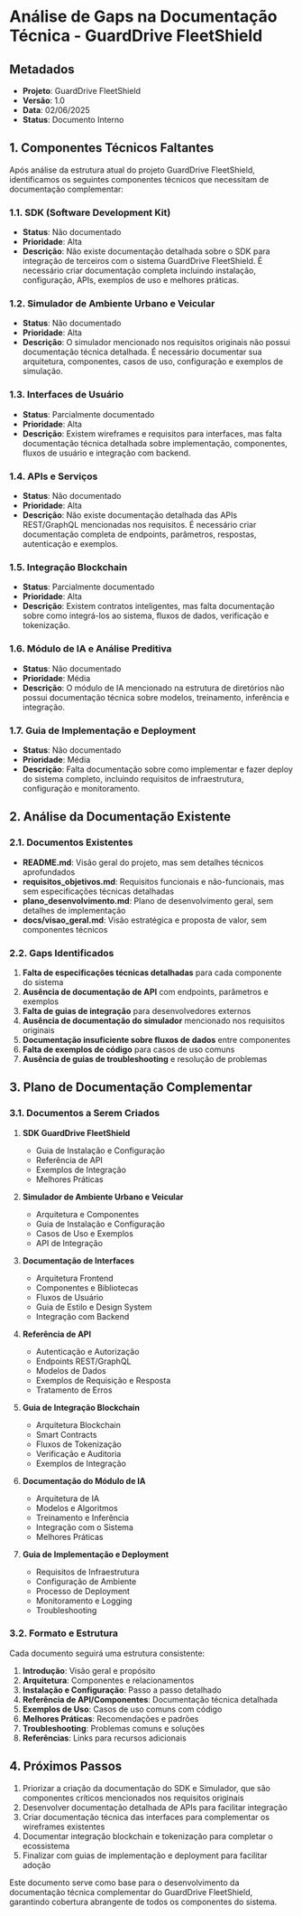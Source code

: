 # Análise de Gaps na Documentação Técnica - GuardDrive FleetShield

## Metadados
- **Projeto**: GuardDrive FleetShield
- **Versão**: 1.0
- **Data**: 02/06/2025
- **Status**: Documento Interno

## 1. Componentes Técnicos Faltantes

Após análise da estrutura atual do projeto GuardDrive FleetShield, identificamos os seguintes componentes técnicos que necessitam de documentação complementar:

### 1.1. SDK (Software Development Kit)
- **Status**: Não documentado
- **Prioridade**: Alta
- **Descrição**: Não existe documentação detalhada sobre o SDK para integração de terceiros com o sistema GuardDrive FleetShield. É necessário criar documentação completa incluindo instalação, configuração, APIs, exemplos de uso e melhores práticas.

### 1.2. Simulador de Ambiente Urbano e Veicular
- **Status**: Não documentado
- **Prioridade**: Alta
- **Descrição**: O simulador mencionado nos requisitos originais não possui documentação técnica detalhada. É necessário documentar sua arquitetura, componentes, casos de uso, configuração e exemplos de simulação.

### 1.3. Interfaces de Usuário
- **Status**: Parcialmente documentado
- **Prioridade**: Alta
- **Descrição**: Existem wireframes e requisitos para interfaces, mas falta documentação técnica detalhada sobre implementação, componentes, fluxos de usuário e integração com backend.

### 1.4. APIs e Serviços
- **Status**: Não documentado
- **Prioridade**: Alta
- **Descrição**: Não existe documentação detalhada das APIs REST/GraphQL mencionadas nos requisitos. É necessário criar documentação completa de endpoints, parâmetros, respostas, autenticação e exemplos.

### 1.5. Integração Blockchain
- **Status**: Parcialmente documentado
- **Prioridade**: Alta
- **Descrição**: Existem contratos inteligentes, mas falta documentação sobre como integrá-los ao sistema, fluxos de dados, verificação e tokenização.

### 1.6. Módulo de IA e Análise Preditiva
- **Status**: Não documentado
- **Prioridade**: Média
- **Descrição**: O módulo de IA mencionado na estrutura de diretórios não possui documentação técnica sobre modelos, treinamento, inferência e integração.

### 1.7. Guia de Implementação e Deployment
- **Status**: Não documentado
- **Prioridade**: Média
- **Descrição**: Falta documentação sobre como implementar e fazer deploy do sistema completo, incluindo requisitos de infraestrutura, configuração e monitoramento.

## 2. Análise da Documentação Existente

### 2.1. Documentos Existentes
- **README.md**: Visão geral do projeto, mas sem detalhes técnicos aprofundados
- **requisitos_objetivos.md**: Requisitos funcionais e não-funcionais, mas sem especificações técnicas detalhadas
- **plano_desenvolvimento.md**: Plano de desenvolvimento geral, sem detalhes de implementação
- **docs/visao_geral.md**: Visão estratégica e proposta de valor, sem componentes técnicos

### 2.2. Gaps Identificados
1. **Falta de especificações técnicas detalhadas** para cada componente do sistema
2. **Ausência de documentação de API** com endpoints, parâmetros e exemplos
3. **Falta de guias de integração** para desenvolvedores externos
4. **Ausência de documentação do simulador** mencionado nos requisitos originais
5. **Documentação insuficiente sobre fluxos de dados** entre componentes
6. **Falta de exemplos de código** para casos de uso comuns
7. **Ausência de guias de troubleshooting** e resolução de problemas

## 3. Plano de Documentação Complementar

### 3.1. Documentos a Serem Criados

1. **SDK GuardDrive FleetShield**
   - Guia de Instalação e Configuração
   - Referência de API
   - Exemplos de Integração
   - Melhores Práticas

2. **Simulador de Ambiente Urbano e Veicular**
   - Arquitetura e Componentes
   - Guia de Instalação e Configuração
   - Casos de Uso e Exemplos
   - API de Integração

3. **Documentação de Interfaces**
   - Arquitetura Frontend
   - Componentes e Bibliotecas
   - Fluxos de Usuário
   - Guia de Estilo e Design System
   - Integração com Backend

4. **Referência de API**
   - Autenticação e Autorização
   - Endpoints REST/GraphQL
   - Modelos de Dados
   - Exemplos de Requisição e Resposta
   - Tratamento de Erros

5. **Guia de Integração Blockchain**
   - Arquitetura Blockchain
   - Smart Contracts
   - Fluxos de Tokenização
   - Verificação e Auditoria
   - Exemplos de Integração

6. **Documentação do Módulo de IA**
   - Arquitetura de IA
   - Modelos e Algoritmos
   - Treinamento e Inferência
   - Integração com o Sistema
   - Melhores Práticas

7. **Guia de Implementação e Deployment**
   - Requisitos de Infraestrutura
   - Configuração de Ambiente
   - Processo de Deployment
   - Monitoramento e Logging
   - Troubleshooting

### 3.2. Formato e Estrutura

Cada documento seguirá uma estrutura consistente:

1. **Introdução**: Visão geral e propósito
2. **Arquitetura**: Componentes e relacionamentos
3. **Instalação e Configuração**: Passo a passo detalhado
4. **Referência de API/Componentes**: Documentação técnica detalhada
5. **Exemplos de Uso**: Casos de uso comuns com código
6. **Melhores Práticas**: Recomendações e padrões
7. **Troubleshooting**: Problemas comuns e soluções
8. **Referências**: Links para recursos adicionais

## 4. Próximos Passos

1. Priorizar a criação da documentação do SDK e Simulador, que são componentes críticos mencionados nos requisitos originais
2. Desenvolver documentação detalhada de APIs para facilitar integração
3. Criar documentação técnica das interfaces para complementar os wireframes existentes
4. Documentar integração blockchain e tokenização para completar o ecossistema
5. Finalizar com guias de implementação e deployment para facilitar adoção

Este documento serve como base para o desenvolvimento da documentação técnica complementar do GuardDrive FleetShield, garantindo cobertura abrangente de todos os componentes do sistema.
